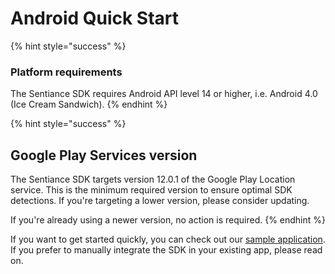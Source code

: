 # Android Quick Start

{% hint style="success" %}
### Platform requirements

The Sentiance SDK requires Android API level 14 or higher, i.e. Android 4.0 \(Ice Cream Sandwich\).
{% endhint %}

{% hint style="success" %}
## Google Play Services version

The Sentiance SDK targets version 12.0.1 of the Google Play Location service. This is the minimum required version to ensure optimal SDK detections. If you're targeting a lower version, please consider updating.

If you're already using a newer version, no action is required.
{% endhint %}

If you want to get started quickly, you can check out our [sample application](https://github.com/sentiance/sdk-starter-android). If you prefer to manually integrate the SDK in your existing app, please read on.

